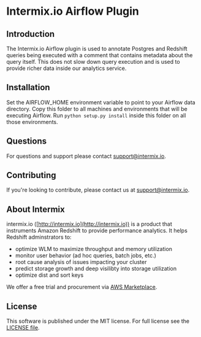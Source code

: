 # Intermix.io Airflow Plugin

## Introduction

The Intermix.io Airflow plugin is used to annotate Postgres and Redshift queries being executed with a comment
that contains metadata about the query itself. This does not slow down query execution and is used to provide richer
data inside our analytics service.


## Installation

Set the AIRFLOW_HOME environment variable to point to your Airflow data directory.
Copy this folder to all machines and environments that will be executing Airflow.
Run `python setup.py install` inside this folder on all those environments.

## Questions

For questions and support please contact support@intermix.io.

## Contributing

If you're looking to contribute, please contact us at support@intermix.io.

## About Intermix

intermix.io ([http://intermix.io](http://intermix.io)) is a product that instruments Amazon Redshift to provide 
performance analytics. It helps Redshift adminstrators to:

- optimize WLM to maximize throughput and memory utilization
- monitor user behavior (ad hoc queries, batch jobs, etc.)
- root cause analysis of issues impacting your cluster
- predict storage growth and deep visilibty into storage utilization
- optimize dist and sort keys

We offer a free trial and procurement via [AWS Marketplace](https://aws.amazon.com/marketplace/pp/B0764JGX86?qid=1513291438437&sr=0-2&ref_=srh_res_product_title).

## License

This software is published under the MIT license.  For full license see the [LICENSE file](https://github.com/intermix/airflow-plugin/master/LICENSE).

